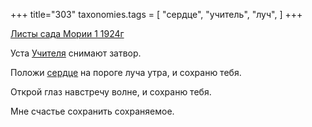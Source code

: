 +++
title="303"
taxonomies.tags = [
 "сердце",
 "учитель",
 "луч",
]
+++

[Листы сада Мории 1 1924г](/agni/1924)

Уста [Учителя](/tags/учитель) снимают затвор.   

Положи [сердце](/tags/сердце) на пороге луча утра, и сохраню тебя.   

Открой глаз навстречу волне, и сохраню тебя.   

Мне счастье сохранить сохраняемое.   

